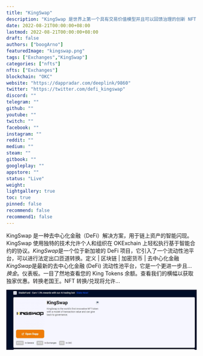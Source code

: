```yaml
---
title: "KingSwap"
description: "KingSwap 是世界上第一个具有交易价值模型并且可以回馈治理的创新 NFT 代币。"
date: 2022-08-21T00:00:00+08:00
lastmod: 2022-08-21T00:00:00+08:00
draft: false
authors: ["boogArno"]
featuredImage: "kingswap.png"
tags: ["Exchanges","KingSwap"]
categories: ["nfts"]
nfts: ["Exchanges"]
blockchain: "OKC"
website: "https://dappradar.com/deeplink/9860"
twitter: "https://twitter.com/defi_kingswap"
discord: ""
telegram: ""
github: ""
youtube: ""
twitch: ""
facebook: ""
instagram: ""
reddit: ""
medium: ""
steam: ""
gitbook: ""
googleplay: ""
appstore: ""
status: "Live"
weight: 
lightgallery: true
toc: true
pinned: false
recommend: false
recommend1: false
---
```

KingSwap 是一种去中心化金融（DeFi）解决方案，用于链上资产的智能闪现。KingSwap 使用独特的技术允许个人和组织在 OKExchain 上轻松执行基于智能合约的协议。*KingSwap*是一个位于新加坡的 DeFi 项目，它引入了一个流动性池平台，可以进行法定出口匝道转换。定义 | 区块链 | 加密货币 | 去中心化金融*KingSwap*是最新的去中心化金融 (DeFi) 流动性池平台，它是一个更进一步且...*换金*。仪表板。一目了然地查看您的 King Tokens 余额。查看我们的横幅以获取独家优惠。转换老国王。NFT 转换/兑现将允许...

![1](1.jpg)